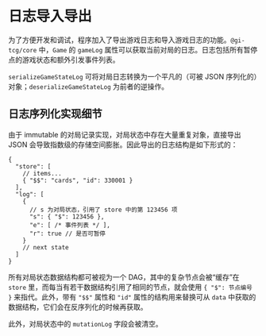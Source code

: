 # 日志导入导出

为了方便开发和调试，程序加入了导出游戏日志和导入游戏日志的功能。`@gi-tcg/core` 中，`Game` 的 `gameLog` 属性可以获取当前对局的日志。日志包括所有暂停点的游戏状态和额外引发事件列表。

`serializeGameStateLog` 可将对局日志转换为一个平凡的（可被 JSON 序列化的）对象；`deserializeGameStateLog` 为前者的逆操作。

## 日志序列化实现细节

由于 immutable 的对局记录实现，对局状态中存在大量重复对象，直接导出 JSON 会导致指数级的存储空间膨胀。因此导出的日志结构是如下形式的：

```jsonc
{
  "store": [
    // items...
    { "$$": "cards", "id": 330001 }
  ],
  "log": [
    {
      // s 为对局状态，引用了 store 中的第 123456 项
      "s": { "$": 123456 },
      "e": [ /* 事件列表 */ ],
      "r": true // 是否可暂停
    }
    // next state
  ]
}
```
所有对局状态数据结构都可被视为一个 DAG，其中的复杂节点会被“缓存”在 `store` 里，而每当有若干数据结构引用了相同的节点，就会使用 `{ "$": 节点编号 }` 来指代。此外，带有 `"$$"` 属性和 `"id"` 属性的结构用来替换可从 `data` 中获取的数据结构，它们会在反序列化的时候再获取。

此外，对局状态中的 `mutationLog` 字段会被清空。
